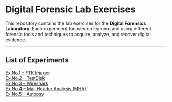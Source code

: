 # Digital Forensic Lab Exercises

This repository contains the lab exercises for the **Digital Forensics Laboratory**. Each experiment focuses on learning and using different forensic tools and techniques to acquire, analyze, and recover digital evidence.

---

## List of Experiments

<a href="./DF_LAB/blob/main/LAB-exp/Exp.1-FTK.md/Ex.No.1%20%E2%80%93%20FTK%20Imager.md" target="_blank">Ex.No.1 – FTK Imager</a>  
<a href="./DF_LAB/blob/main/LAB-exp/Exp.2-TESTdisk.md" target="_blank">Ex.No.2 – TestDisk</a>  
<a href="./DF_LAB/blob/main/LAB-exp/EX.no3-wire.md" target="_blank">Ex.No.3 – Wireshark</a>  
<a href="./DF_LAB/blob/main/LAB-exp/ex.no-4-mail.md" target="_blank">Ex.No.4 – Mail Header Analysis (MHA)</a>  
<a href="./Digital-Forensic-Tools_overview/blob/main/experiments/Ex.no.5-Autopsy.md" target="_blank">Ex.No.5 – Autopsy</a> 
